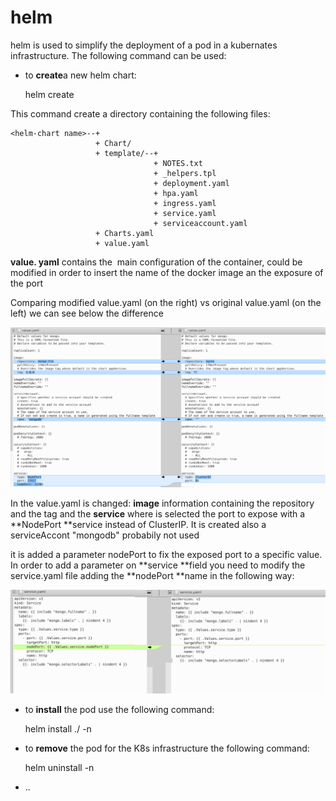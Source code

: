 # helm

helm is used to simplify the deployment of a pod in a kubernates infrastructure. The following command can be used:

*  to **create**a new helm chart:


    helm create <helm-chart name>


This command create a directory containing the following files:

```plaintext
<helm-chart name>--+
                   + Chart/
                   + template/--+
                                + NOTES.txt  
                                + _helpers.tpl  
                                + deployment.yaml
                                + hpa.yaml  
                                + ingress.yaml  
                                + service.yaml  
                                + serviceaccount.yaml
                   + Charts.yaml                    
                   + value.yaml
```


**value. yaml** contains the  main configuration of the container, could be modified in order to insert the name of the docker image an the exposure of the port 

Comparing modified value.yaml (on the right) vs original value.yaml (on the left) we can see below the difference

![helm1.png](images/helm1.png "modification example")

In the value.yaml is changed: **image** information containing the repository and the tag and the **service** where is selected the port to expose with a **NodePort **service instead of ClusterIP. It is created also a serviceAccont "mongodb" probabily not used

it is added a parameter nodePort to fix the exposed port to a specific value. In order to add a parameter on **service **field you need to modify the service.yaml file adding the **nodePort **name in the following way:

![helm2.png](images/helm2.png "image on nodePort Modification")


* to **install** the pod use the following command:

    helm install <pod name> ./<helm chart> -n <namespace>


* to **remove** the pod for the K8s infrastructure the following command:

    helm uninstall <pod name> -n <namespace>


* ..
